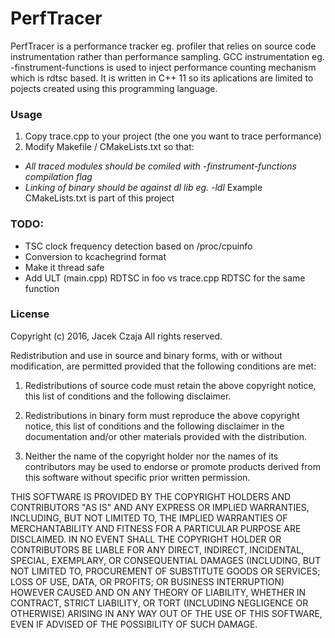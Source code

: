# PerfTracer

PerfTracer is a performance tracker eg. profiler that relies on source code instrumentation rather than performance sampling. GCC instrumentation eg. -finstrument-functions is used to inject performance counting mechanism which is rdtsc based. It is written in C++ 11 so its aplications are limited to pojects created using this programming language.

### Usage

1. Copy trace.cpp to your project (the one you want to trace performance)
2. Modify Makefile / CMakeLists.txt so that:
- *All traced modules should be comiled with -finstrument-functions compilation flag*
- *Linking of binary should be against dl lib eg. -ldl*
Example CMakeLists.txt is part of this project

### TODO:
- TSC clock frequency detection based on /proc/cpuinfo
- Conversion to kcachegrind format
- Make it thread safe
- Add ULT (main.cpp) RDTSC in foo vs trace.cpp RDTSC for the same function 

### License
Copyright (c) 2016, Jacek Czaja
All rights reserved.

Redistribution and use in source and binary forms, with or without modification, are permitted provided that the following conditions are met:

1. Redistributions of source code must retain the above copyright notice, this list of conditions and the following disclaimer.

2. Redistributions in binary form must reproduce the above copyright notice, this list of conditions and the following disclaimer in the documentation and/or other materials provided with the distribution.

3. Neither the name of the copyright holder nor the names of its contributors may be used to endorse or promote products derived from this software without specific prior written permission.

THIS SOFTWARE IS PROVIDED BY THE COPYRIGHT HOLDERS AND CONTRIBUTORS "AS IS" AND ANY EXPRESS OR IMPLIED WARRANTIES, INCLUDING, BUT NOT LIMITED TO, THE IMPLIED WARRANTIES OF MERCHANTABILITY AND FITNESS FOR A PARTICULAR PURPOSE ARE DISCLAIMED. IN NO EVENT SHALL THE COPYRIGHT HOLDER OR CONTRIBUTORS BE LIABLE FOR ANY DIRECT, INDIRECT, INCIDENTAL, SPECIAL, EXEMPLARY, OR CONSEQUENTIAL DAMAGES (INCLUDING, BUT NOT LIMITED TO, PROCUREMENT OF SUBSTITUTE GOODS OR SERVICES; LOSS OF USE, DATA, OR PROFITS; OR BUSINESS INTERRUPTION) HOWEVER CAUSED AND ON ANY THEORY OF LIABILITY, WHETHER IN CONTRACT, STRICT LIABILITY, OR TORT (INCLUDING NEGLIGENCE OR OTHERWISE) ARISING IN ANY WAY OUT OF THE USE OF THIS SOFTWARE, EVEN IF ADVISED OF THE POSSIBILITY OF SUCH DAMAGE.

